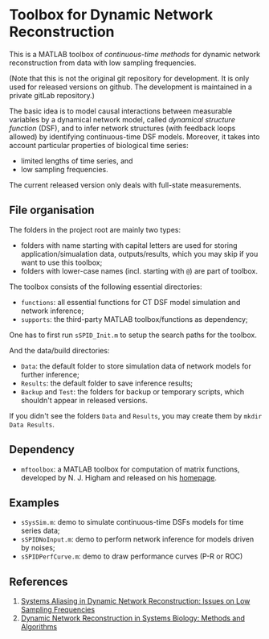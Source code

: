 # Toolbox for Dynamic Network Reconstruction 

This is a MATLAB toolbox of *continuous-time methods* for dynamic network
reconstruction from data with low sampling frequencies.

(Note that this is not the original git repository for development. It is only used
for released versions on github. The development is maintained in a private gitLab
repository.)

The basic idea is to model causal interactions between measurable variables by a
dynamical network model, called *dynamical structure function* (DSF), and to infer
network structures (with feedback loops allowed) by identifying continuous-time DSF
models. Moreover, it takes into account particular properties of biological time
series:

-  limited lengths of time series, and
-  low sampling frequencies.

The current released version only deals with full-state measurements.

## File organisation

The folders in the project root are mainly two types:

- folders with name starting with capital letters are used for storing application/simualation data, outputs/results, which you may skip if you want to use this toolbox;
- folders with lower-case names (incl. starting with `@`) are part of toolbox.

The toolbox consists of the following essential directories:

- `functions`: all essential functions for CT DSF model simulation and network inference;
- `supports`: the third-party MATLAB toolbox/functions as dependency;

One has to first run `sSPID_Init.m` to setup the search paths for the toolbox.

And the data/build directories:

- `Data`: the default folder to store simulation data of network models for further inference;
- `Results`: the default folder to save inference results;
- `Backup` and `Test`: the folders for backup or temporary scripts, which shouldn't appear in released versions.

If you didn't see the folders `Data` and `Results`, you may create them by `mkdir Data Results`.

## Dependency

- `mftoolbox`: a MATLAB toolbox for computation of matrix functions, developed by
N. J. Higham and released on his [homepage](http://www.ma.man.ac.uk/~higham/mftoolbox/).

## Examples

- `sSysSim.m`: demo to simulate continuous-time DSFs models for time series data;
- `sSPIDNoInput.m`: demo to perform network inference for models driven by noises;
- `sSPIDPerfCurve.m`: demo to draw performance curves (P-R or ROC)

## References

1. [Systems Aliasing in Dynamic Network Reconstruction: Issues on Low Sampling
Frequencies ](https://arxiv.org/abs/1605.08590)
2. [Dynamic Network Reconstruction in Systems Biology: Methods and Algorithms](http://publications.uni.lu/handle/10993/35580)
